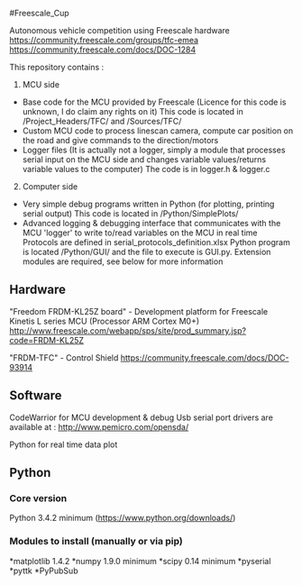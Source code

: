 #Freescale_Cup

Autonomous vehicle competition using Freescale hardware
https://community.freescale.com/groups/tfc-emea
https://community.freescale.com/docs/DOC-1284

This repository contains :

1. MCU side
  * Base code for the MCU provided by Freescale (Licence for this code is unknown, I do claim any rights on it)
  This code is located in /Project_Headers/TFC/ and /Sources/TFC/
  * Custom MCU code to process linescan camera, compute car position on the road and give commands to the direction/motors 
  * Logger files (It is actually not a logger, simply a module that processes serial input on the MCU side and changes variable values/returns variable values to the computer)
  The code is in logger.h & logger.c 

2. Computer side
  * Very simple debug programs written in Python (for plotting, printing serial output)
  This code is located in /Python/SimplePlots/
  * Advanced logging & debugging interface that communicates with the MCU 'logger' to write to/read variables on the MCU in real time
  Protocols are defined in serial_protocols_definition.xlsx
  Python program is located /Python/GUI/ and the file to execute is GUI.py. Extension modules are required, see below for more information

## Hardware

"Freedom FRDM-KL25Z board" - Development platform for Freescale Kinetis L series MCU (Processor ARM Cortex M0+)
http://www.freescale.com/webapp/sps/site/prod_summary.jsp?code=FRDM-KL25Z

"FRDM-TFC" - Control Shield 
https://community.freescale.com/docs/DOC-93914

## Software
CodeWarrior for MCU development & debug
Usb serial port drivers are available at : http://www.pemicro.com/opensda/


Python for real time data plot

## Python 
### Core version
Python 3.4.2 minimum (https://www.python.org/downloads/)

### Modules to install (manually or via pip)
*matplotlib 1.4.2 
*numpy 1.9.0 minimum
*scipy 0.14 minimum
*pyserial
*pyttk
*PyPubSub
